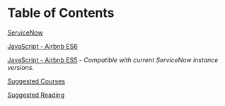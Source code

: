 # Table of Contents

[ServiceNow](https://git.materna-sk.sk/materna/code-guide/wiki/ServiceNow-)

[JavaScript - Airbnb ES6](https://git.materna-sk.sk/materna/code-guide/wiki/Airbnb---ES6)

[JavaScript - Airbnb ES5](https://git.materna-sk.sk/materna/code-guide/wiki/Airbnb---ES5) - *Compatible with current ServiceNow instance versions.*

[Suggested Courses](https://git.materna-sk.sk/materna/code-guide/wiki/Suggested-courses)

[Suggested Reading](https://git.materna-sk.sk/materna/code-guide/wiki/Suggested-reading-)
